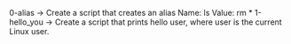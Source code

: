 0-alias -> Create a script that creates an alias Name: ls Value: rm *
1-hello_you -> Create a script that prints hello user, where user is the current Linux user.

